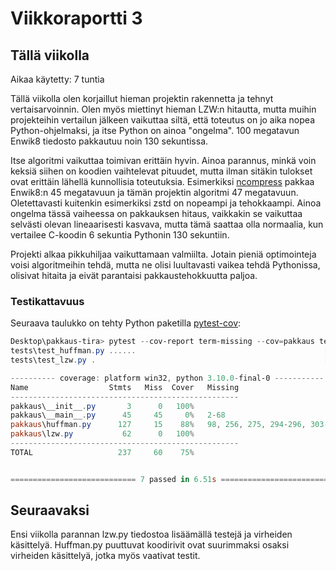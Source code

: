 # Viikkoraportti 3

## Tällä viikolla

Aikaa käytetty: 7 tuntia

Tällä viikolla olen korjaillut hieman projektin rakennetta ja tehnyt vertaisarvoinnin. Olen myös miettinyt hieman LZW:n hitautta, mutta muihin projekteihin vertailun jälkeen vaikuttaa siltä, että toteutus on jo aika nopea Python-ohjelmaksi, ja itse Python on ainoa "ongelma". 100 megatavun Enwik8 tiedosto pakkautuu noin 130 sekuntissa.

Itse algoritmi vaikuttaa toimivan erittäin hyvin. Ainoa parannus, minkä voin keksiä siihen on koodien vaihtelevat pituudet, mutta ilman sitäkin tulokset ovat erittäin lähellä kunnollisia toteutuksia. Esimerkiksi [ncompress](https://github.com/vapier/ncompress) pakkaa Enwik8:n 45 megatavuun ja tämän projektin algoritmi 47 megatavuun. Oletettavasti kuitenkin esimerkiksi zstd on nopeampi ja tehokkaampi. Ainoa ongelma tässä vaiheessa on pakkauksen hitaus, vaikkakin se vaikuttaa selvästi olevan lineaarisesti kasvava, mutta tämä saattaa olla normaalia, kun vertailee C-koodin 6 sekuntia Pythonin 130 sekuntiin.

Projekti alkaa pikkuhiljaa vaikuttamaan valmiilta. Jotain pieniä optimointeja voisi algoritmeihin tehdä, mutta ne olisi luultavasti vaikea tehdä Pythonissa, olisivat hitaita ja eivät parantaisi pakkaustehokkuutta paljoa.

### Testikattavuus

Seuraava taulukko on tehty Python paketilla [pytest-cov](https://pypi.org/project/pytest-cov/):

```powershell
Desktop\pakkaus-tira> pytest --cov-report term-missing --cov=pakkaus tests/
tests\test_huffman.py ......                                          [ 85%]
tests\test_lzw.py .                                                   [100%]

---------- coverage: platform win32, python 3.10.0-final-0 -----------
Name                  Stmts   Miss  Cover   Missing
---------------------------------------------------
pakkaus\__init__.py       3      0   100%
pakkaus\__main__.py      45     45     0%   2-68
pakkaus\huffman.py      127     15    88%   98, 256, 275, 294-296, 303-305, 318-320, 327-329
pakkaus\lzw.py           62      0   100%
---------------------------------------------------
TOTAL                   237     60    75%


============================ 7 passed in 6.51s =============================
```

## Seuraavaksi

Ensi viikolla parannan lzw.py tiedostoa lisäämällä testejä ja virheiden käsittelyä. Huffman.py puuttuvat koodirivit ovat suurimmaksi osaksi virheiden käsittelyä, jotka myös vaativat testit.
